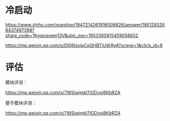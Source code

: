 # 冷启动


https://www.zhihu.com/question/1947214261916008826/answer/1951293268437497398?share_code=16yjqceoem13V&utm_psn=1953365815459058652

https://mp.weixin.qq.com/s/Dl06lssipCqQHBTiU4rRyA?scene=1&click_id=8


# 评估

模块评测：

https://mp.weixin.qq.com/s/7WSiwjmkl7iGDvsj8KbRZA

基于模块评测：

https://mp.weixin.qq.com/s/7WSiwjmkl7iGDvsj8KbRZA

